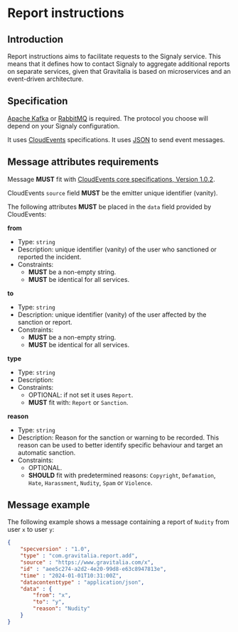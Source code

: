 # Report instructions

## Introduction

Report instructions aims to facilitate requests to the Signaly service. This means that it defines how to contact Signaly to aggregate additional reports on separate services, given that Gravitalia is based on microservices and an event-driven architecture.

## Specification

[Apache Kafka](https://kafka.apache.org/) or [RabbitMQ](https://www.rabbitmq.com/) is required. The protocol you choose will depend on your Signaly configuration.

It uses [CloudEvents](https://cloudevents.io/) specifications. It uses [JSON](https://www.json.org/) to send event messages.

## Message attributes requirements

Message **MUST** fit with [CloudEvents core specifications, Version 1.0.2](https://github.com/cloudevents/spec/blob/v1.0.2/cloudevents/spec.md).

CloudEvents `source` field **MUST** be the emitter unique identifier (vanity).

The following attributes **MUST** be placed in the `data` field provided by CloudEvents:

**from**
* Type: `string`
* Description: unique identifier (vanity) of the user who sanctioned or reported the incident.
* Constraints:
  * **MUST** be a non-empty string.
  * **MUST** be identical for all services.

**to**
* Type: `string`
* Description: unique identifier (vanity) of the user affected by the sanction or report.
* Constraints:
  * **MUST** be a non-empty string.
  * **MUST** be identical for all services.

**type**
* Type: `string`
* Description: 
* Constraints:
  * OPTIONAL: if not set it uses `Report`.
  * **MUST** fit with: `Report` or `Sanction`.

**reason**
* Type: `string`
* Description: Reason for the sanction or warning to be recorded. This reason can be used to better identify specific behaviour and target an automatic sanction.
* Constraints:
  * OPTIONAL.
  * **SHOULD** fit with predetermined reasons: `Copyright`, `Defamation`, `Hate`, `Harassment`, `Nudity`, `Spam` or `Violence`.

## Message example
The following example shows a message containing a report of `Nudity` from user `x` to user `y`:
```json
{
    "specversion" : "1.0",
    "type" : "com.gravitalia.report.add",
    "source" : "https://www.gravitalia.com/x",
    "id" : "aee5c274-a2d2-4e20-99d8-e63c8947813e",
    "time" : "2024-01-01T10:31:00Z",
    "datacontenttype" : "application/json",
    "data" : {
        "from": "x",
        "to": "y",
        "reason": "Nudity"
    }
}
```
